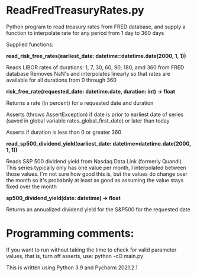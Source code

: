 # ReadFredTreasuryRates.py
Python program to read treasury rates from FRED database, and supply a function
to interpolate rate for any period from 1 day to 360 days

Supplied functions:

**read_risk_free_rates(earliest_date: datetime=datetime.date(2000, 1, 1))**

Reads LIBOR rates of durations: 1, 7, 30, 60, 90, 180, amd 360 from FRED database
Removes NaN's and interpolates linearly so that rates are available for all durations from 0
through 360

**risk_free_rate(requested_date: datetime.date, duration: int) -> float**

Returns a rate (in percent) for a requested date and duration

Asserts (throws AssertException) if date is prior to earliest date of series (saved in global
variable rates_global_first_date) or later than today

Asserts if duration is less than 0 or greater 360

**read_sp500_dividend_yield(earliest_date: datetime=datetime.date(2000, 1, 1))**

Reads S&P 500 dividend yield from Nasdaq Data Link (formerly Quandl)
This series typically only has one value per month, I interpolated between those values. I'm
not sure how good this is, but the values do change over the month so it's probabnly at least
as good as assuming the value stays fixed over the month

**sp500_dividend_yield(date: datetime) -> float**

Returns an annualized dividend yield for the S&P500 for the requested date

# Programming comments:
If you want to run without taking the time to check for valid parameter values, that is, turn
off asserts, use: python -cO main.py

This is written using Python 3.9 and Pycharm 2021.2.1


